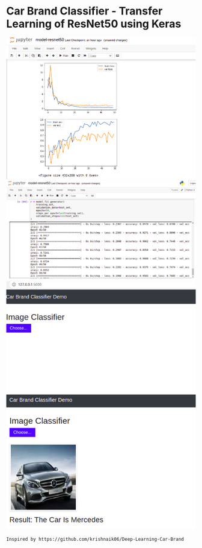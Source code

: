 # Car Brand Classifier - Transfer Learning of ResNet50 using Keras

![alt text](static/1.png)
![alt text](static/2.png)
![alt text](static/3.png)
![alt text](static/4.png)

`Inspired by https://github.com/krishnaik06/Deep-Learning-Car-Brand`


